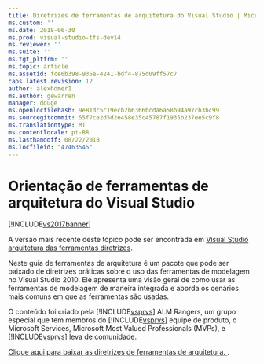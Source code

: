 ```yaml
---
title: Diretrizes de ferramentas de arquitetura do Visual Studio | Microsoft Docs
ms.custom: ''
ms.date: 2018-06-30
ms.prod: visual-studio-tfs-dev14
ms.reviewer: ''
ms.suite: ''
ms.tgt_pltfrm: ''
ms.topic: article
ms.assetid: fce6b398-935e-4241-bdf4-875d09ff57c7
caps.latest.revision: 12
author: alexhomer1
ms.author: gewarren
manager: douge
ms.openlocfilehash: 9e81dc5c19ecb2b6366bcda6a58b94a97cb3bc99
ms.sourcegitcommit: 55f7ce2d5d2e458e35c45787f1935b237ee5c9f8
ms.translationtype: MT
ms.contentlocale: pt-BR
ms.lasthandoff: 08/22/2018
ms.locfileid: "47463545"
---
```

# <a name="visual-studio-architecture-tooling-guidance"></a>Orientação de ferramentas de arquitetura do Visual Studio
[!INCLUDE[vs2017banner](../includes/vs2017banner.md)]

A versão mais recente deste tópico pode ser encontrada em [Visual Studio arquitetura das ferramentas diretrizes](https://docs.microsoft.com/visualstudio/modeling/visual-studio-architecture-tooling-guidance).  
  
Neste guia de ferramentas de arquitetura é um pacote que pode ser baixado de diretrizes práticas sobre o uso das ferramentas de modelagem no Visual Studio 2010. Ele apresenta uma visão geral de como usar as ferramentas de modelagem de maneira integrada e aborda os cenários mais comuns em que as ferramentas são usadas.  
  
 O conteúdo foi criado pela [!INCLUDE[vsprvs](../includes/vsprvs-md.md)] ALM Rangers, um grupo especial que tem membros do [!INCLUDE[vsprvs](../includes/vsprvs-md.md)] equipe de produto, o Microsoft Services, Microsoft Most Valued Professionals (MVPs), e [!INCLUDE[vsprvs](../includes/vsprvs-md.md)] leva de comunidade.  
  
 [Clique aqui para baixar as diretrizes de ferramentas de arquitetura. ](http://go.microsoft.com/fwlink/?LinkID=191984).



